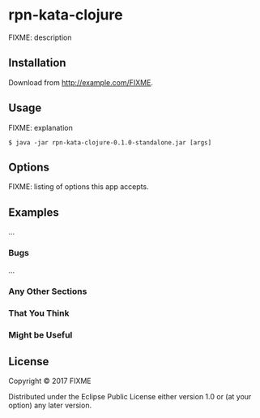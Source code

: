 # rpn-kata-clojure

FIXME: description

## Installation

Download from http://example.com/FIXME.

## Usage

FIXME: explanation

    $ java -jar rpn-kata-clojure-0.1.0-standalone.jar [args]

## Options

FIXME: listing of options this app accepts.

## Examples

...

### Bugs

...

### Any Other Sections
### That You Think
### Might be Useful

## License

Copyright © 2017 FIXME

Distributed under the Eclipse Public License either version 1.0 or (at
your option) any later version.
